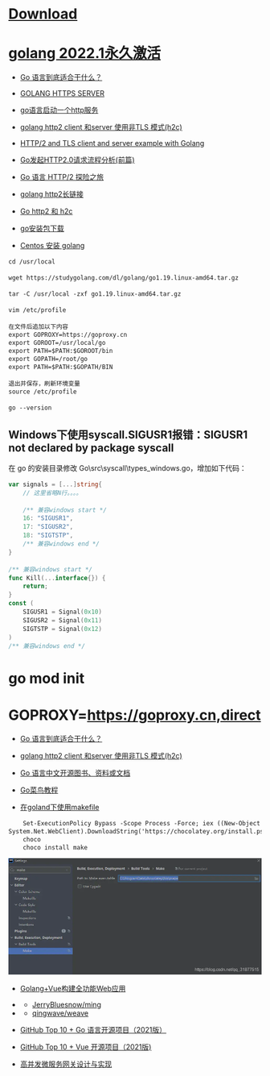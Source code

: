 
# [Download](https://golang.google.cn/dl/)

# [golang 2022.1永久激活](http://www.javatiku.cn/goland/1429.html) 

- [Go 语言到底适合干什么？](https://www.zhihu.com/question/296426314)

- [GOLANG HTTPS SERVER](https://www.freesion.com/article/8416588126/)

- [go语言启动一个http服务](https://blog.csdn.net/weixin_38361347/article/details/121893192)

- [golang http2 client 和server 使用非TLS 模式(h2c)](https://www.jianshu.com/p/ff16b0308e7c)

- [HTTP/2 and TLS client and server example with Golang](www.inanzzz.com/index.php/post/9ats/http2-and-tls-client-and-server-example-with-golang)

- [Go发起HTTP2.0请求流程分析(前篇)](https://segmentfault.com/a/1190000037438011)

- [Go 语言 HTTP/2 探险之旅](https://www.infoq.cn/article/vibfhhmpf7hmnnw4fhrx)

- [golang http2长链接](https://studygolang.com/articles/29560)

- [Go http2 和 h2c](https://colobu.com/2018/09/06/Go-http2-和-h2c/)

- [go安装包下载](https://studygolang.com/dl)

- [Centos 安装 golang]()

```shell
cd /usr/local

wget https://studygolang.com/dl/golang/go1.19.linux-amd64.tar.gz

tar -C /usr/local -zxf go1.19.linux-amd64.tar.gz

vim /etc/profile

在文件后追加以下内容
export GOPROXY=https://goproxy.cn
export GOROOT=/usr/local/go
export PATH=$PATH:$GOROOT/bin
export GOPATH=/root/go
export PATH=$PATH:$GOPATH/BIN

退出并保存，刷新环境变量
source /etc/profile

go --version
```

## Windows下使用syscall.SIGUSR1报错：SIGUSR1 not declared by package syscall
在 go 的安装目录修改 Go\src\syscall\types_windows.go，增加如下代码：
```go
var signals = [...]string{
    // 这里省略N行。。。。
 
    /** 兼容windows start */
    16: "SIGUSR1",
    17: "SIGUSR2",
    18: "SIGTSTP",
    /** 兼容windows end */
}
 
/** 兼容windows start */
func Kill(...interface{}) {
    return;
}
const (
    SIGUSR1 = Signal(0x10)
    SIGUSR2 = Signal(0x11)
    SIGTSTP = Signal(0x12)
)
/** 兼容windows end */
```
# go mod init

# GOPROXY=https://goproxy.cn,direct

- [Go 语言到底适合干什么？](https://www.zhihu.com/question/296426314)

- [golang http2 client 和server 使用非TLS 模式(h2c)](https://www.jianshu.com/p/ff16b0308e7c)

- [Go 语言中文开源图书、资料或文档](books.studygolang.com)

- [Go菜鸟教程](https://www.runoob.com/go/go-constants.html)

- [在goland下使用makefile](https://blog.csdn.net/qq_31877515/article/details/117131494)

```shell
    Set-ExecutionPolicy Bypass -Scope Process -Force; iex ((New-Object System.Net.WebClient).DownloadString('https://chocolatey.org/install.ps1'))
    choco
    choco install make
```
![](2022-06-08-20-37-40.png)

- [Golang+Vue构建全功能Web应用](https://blog.csdn.net/u012986012/article/details/122667314)
- - [JerryBluesnow/ming](https://github.com/JerryBluesnow/ming)
- - [qingwave/weave](https://github.com/qingwave/weave)

- [GitHub Top 10 + Go 语言开源项目（2021版）](https://zhuanlan.zhihu.com/p/407882351)

- [GitHub Top 10 + Vue 开源项目（2021版)](https://zhuanlan.zhihu.com/p/409241661)

- [高并发微服务网关设计与实现](https://zhuanlan.zhihu.com/p/387378721)
